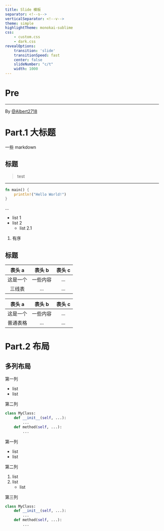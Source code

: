 ```yaml
---
title: Slide 模板
separator: <!--s-->
verticalSeparator: <!--v-->
theme: simple
highlightTheme: monokai-sublime
css: 
    - custom.css
    - dark.css
revealOptions:
    transition: 'slide'
    transitionSpeed: fast
    center: false
    slideNumber: "c/t"
    width: 1000
---
```


<div class="middle center">
<div style="width: 100%">

# Pre

<hr/>

By [@Albert2718](https://github.com/Albert2718)



</div>
</div>

<!--s-->

<div class="middle center">
<div style="width: 100%">

# Part.1 大标题

一些 markdown

</div>
</div>


<!--v-->

## 标题

> test

<hr/>

```rust [1|2-3]
fn main() {
    println!("Hello World!")
}
```

...

- list 1
- list 2
    - list 2.1

1. 有序

<!--v-->

## 标题

<div class="three-line">

|表头 a|表头 b|表头 c|
|:--:|:--:|:--:|
|这是一个|一些内容|...|
|三线表|...|...|

</div>

|表头 a|表头 b|表头 c|
|:--:|:--:|:--:|
|这是一个|一些内容|...|
|普通表格|...|...|

<!--s-->

<div class="middle center">
<div style="width: 100%">

# Part.2 布局

</div>
</div>

<!--v-->

## 多列布局

<div class="mul-cols">
<div class="col">

第一列

- list
- list

</div>
<div class="col">

第二列

```python
class MyClass:
    def __init__(self, ...):
        ...
    def method(self, ...):
        ...
```

</div>
</div>

<div class="mul-cols">
<div class="col">

第一列

- list
- list

</div>
<div class="col">

第二列

1. list 
2. list 
    - list

</div>
<div class="col">

第三列

```python
class MyClass:
    def __init__(self, ...):
        ...
    def method(self, ...):
        ...
```

</div>
</div>